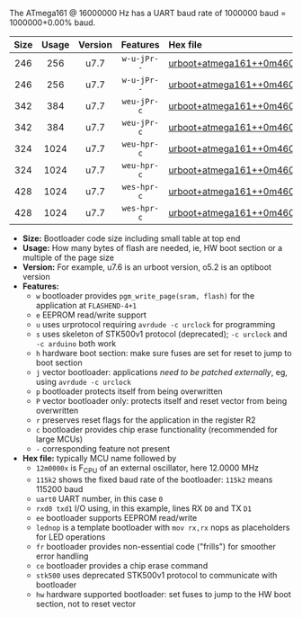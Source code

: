 The ATmega161 @ 16000000 Hz has a UART baud rate of 1000000 baud = 1000000+0.00% baud.

|Size|Usage|Version|Features|Hex file|
|:-:|:-:|:-:|:-:|:--|
|246|256|u7.7|`w-u-jPr--`|[urboot+atmega161++0m4608x+++28k8_uart0_rxd0_txd1_lednop_fr.hex](https://raw.githubusercontent.com/stefanrueger/urboot.hex/main/mcus/atmega161/external_oscillator/fcpu++0m4608_Hz/br+++28k8_bps/urboot+atmega161++0m4608x+++28k8_uart0_rxd0_txd1_lednop_fr.hex)|
|246|256|u7.7|`w-u-jPr--`|[urboot+atmega161++0m4608x+++28k8_uart1_rxb2_txb3_lednop_fr.hex](https://raw.githubusercontent.com/stefanrueger/urboot.hex/main/mcus/atmega161/external_oscillator/fcpu++0m4608_Hz/br+++28k8_bps/urboot+atmega161++0m4608x+++28k8_uart1_rxb2_txb3_lednop_fr.hex)|
|342|384|u7.7|`weu-jPr-c`|[urboot+atmega161++0m4608x+++28k8_uart0_rxd0_txd1_ee_lednop_fr_ce.hex](https://raw.githubusercontent.com/stefanrueger/urboot.hex/main/mcus/atmega161/external_oscillator/fcpu++0m4608_Hz/br+++28k8_bps/urboot+atmega161++0m4608x+++28k8_uart0_rxd0_txd1_ee_lednop_fr_ce.hex)|
|342|384|u7.7|`weu-jPr-c`|[urboot+atmega161++0m4608x+++28k8_uart1_rxb2_txb3_ee_lednop_fr_ce.hex](https://raw.githubusercontent.com/stefanrueger/urboot.hex/main/mcus/atmega161/external_oscillator/fcpu++0m4608_Hz/br+++28k8_bps/urboot+atmega161++0m4608x+++28k8_uart1_rxb2_txb3_ee_lednop_fr_ce.hex)|
|324|1024|u7.7|`weu-hpr-c`|[urboot+atmega161++0m4608x+++28k8_uart0_rxd0_txd1_ee_lednop_fr_ce_hw.hex](https://raw.githubusercontent.com/stefanrueger/urboot.hex/main/mcus/atmega161/external_oscillator/fcpu++0m4608_Hz/br+++28k8_bps/urboot+atmega161++0m4608x+++28k8_uart0_rxd0_txd1_ee_lednop_fr_ce_hw.hex)|
|324|1024|u7.7|`weu-hpr-c`|[urboot+atmega161++0m4608x+++28k8_uart1_rxb2_txb3_ee_lednop_fr_ce_hw.hex](https://raw.githubusercontent.com/stefanrueger/urboot.hex/main/mcus/atmega161/external_oscillator/fcpu++0m4608_Hz/br+++28k8_bps/urboot+atmega161++0m4608x+++28k8_uart1_rxb2_txb3_ee_lednop_fr_ce_hw.hex)|
|428|1024|u7.7|`wes-hpr-c`|[urboot+atmega161++0m4608x+++28k8_uart0_rxd0_txd1_ee_lednop_fr_ce_stk500_hw.hex](https://raw.githubusercontent.com/stefanrueger/urboot.hex/main/mcus/atmega161/external_oscillator/fcpu++0m4608_Hz/br+++28k8_bps/urboot+atmega161++0m4608x+++28k8_uart0_rxd0_txd1_ee_lednop_fr_ce_stk500_hw.hex)|
|428|1024|u7.7|`wes-hpr-c`|[urboot+atmega161++0m4608x+++28k8_uart1_rxb2_txb3_ee_lednop_fr_ce_stk500_hw.hex](https://raw.githubusercontent.com/stefanrueger/urboot.hex/main/mcus/atmega161/external_oscillator/fcpu++0m4608_Hz/br+++28k8_bps/urboot+atmega161++0m4608x+++28k8_uart1_rxb2_txb3_ee_lednop_fr_ce_stk500_hw.hex)|

- **Size:** Bootloader code size including small table at top end
- **Usage:** How many bytes of flash are needed, ie, HW boot section or a multiple of the page size
- **Version:** For example, u7.6 is an urboot version, o5.2 is an optiboot version
- **Features:**
  + `w` bootloader provides `pgm_write_page(sram, flash)` for the application at `FLASHEND-4+1`
  + `e` EEPROM read/write support
  + `u` uses urprotocol requiring `avrdude -c urclock` for programming
  + `s` uses skeleton of STK500v1 protocol (deprecated); `-c urclock` and `-c arduino` both work
  + `h` hardware boot section: make sure fuses are set for reset to jump to boot section
  + `j` vector bootloader: applications *need to be patched externally*, eg, using `avrdude -c urclock`
  + `p` bootloader protects itself from being overwritten
  + `P` vector bootloader only: protects itself and reset vector from being overwritten
  + `r` preserves reset flags for the application in the register R2
  + `c` bootloader provides chip erase functionality (recommended for large MCUs)
  + `-` corresponding feature not present
- **Hex file:** typically MCU name followed by
  + `12m0000x` is F<sub>CPU</sub> of an external oscillator, here 12.0000 MHz
  + `115k2` shows the fixed baud rate of the bootloader: `115k2` means 115200 baud
  + `uart0` UART number, in this case `0`
  + `rxd0 txd1` I/O using, in this example, lines RX `D0` and TX `D1`
  + `ee` bootloader supports EEPROM read/write
  + `lednop` is a template bootloader with `mov rx,rx` nops as placeholders for LED operations
  + `fr` bootloader provides non-essential code ("frills") for smoother error handling
  + `ce` bootloader provides a chip erase command
  + `stk500` uses deprecated STK500v1 protocol to communicate with bootloader
  + `hw` hardware supported bootloader: set fuses to jump to the HW boot section, not to reset vector
